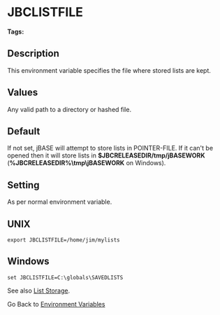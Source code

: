 # JBCLISTFILE

<PageHeader />

**Tags:**
<badge text='environment variables' vertical='middle' />

## Description

This environment variable specifies the file where stored lists are kept.

## Values

Any valid path to a directory or hashed file.

## Default

If not set, jBASE will attempt to store lists in POINTER-FILE. If it can't be opened then it will store lists in **$JBCRELEASEDIR/tmp/jBASEWORK** (**%JBCRELEASEDIR%\tmp\jBASEWORK** on Windows).

## Setting

As per normal environment variable.

## UNIX

```
export JBCLISTFILE=/home/jim/mylists
```

## Windows

```
set JBCLISTFILE=C:\globals\SAVEDLISTS
```

See also [List Storage](./../../jbase/lists/list-storage).

Go Back to [Environment Variables](./../README.md)
